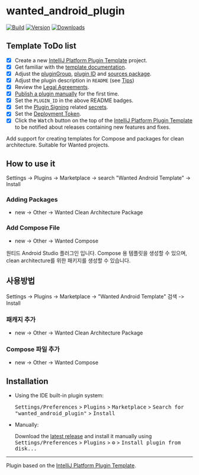 # wanted_android_plugin

[![Build](https://github.com/wanteddev/wanted-android-studio-plugin/actions/workflows/build.yml/badge.svg)](https://github.com/wanteddev/wanted-android-studio-plugin/actions/workflows/build.yml)
[![Version](https://img.shields.io/jetbrains/plugin/v/23522.svg)](https://plugins.jetbrains.com/plugin/23522)
[![Downloads](https://img.shields.io/jetbrains/plugin/d/23522.svg)](https://plugins.jetbrains.com/plugin/23522)

## Template ToDo list
- [x] Create a new [IntelliJ Platform Plugin Template][template] project.
- [x] Get familiar with the [template documentation][template].
- [x] Adjust the [pluginGroup](./gradle.properties), [plugin ID](./src/main/resources/META-INF/plugin.xml) and [sources package](./src/main/kotlin).
- [x] Adjust the plugin description in `README` (see [Tips][docs:plugin-description])
- [x] Review the [Legal Agreements](https://plugins.jetbrains.com/docs/marketplace/legal-agreements.html?from=IJPluginTemplate).
- [x] [Publish a plugin manually](https://plugins.jetbrains.com/docs/intellij/publishing-plugin.html?from=IJPluginTemplate) for the first time.
- [x] Set the `PLUGIN_ID` in the above README badges.
- [x] Set the [Plugin Signing](https://plugins.jetbrains.com/docs/intellij/plugin-signing.html?from=IJPluginTemplate) related [secrets](https://github.com/JetBrains/intellij-platform-plugin-template#environment-variables).
- [x] Set the [Deployment Token](https://plugins.jetbrains.com/docs/marketplace/plugin-upload.html?from=IJPluginTemplate).
- [x] Click the <kbd>Watch</kbd> button on the top of the [IntelliJ Platform Plugin Template][template] to be notified about releases containing new features and fixes.

<!-- Plugin description -->

Add support for creating templates for Compose and packages for clean architecture.
Suitable for Wanted projects.

## How to use it
Settings → Plugins → Marketplace -> search "Wanted Android Template" -> Install

### Adding Packages
- new → Other → Wanted Clean Architecture Package

### Add Compose File
- new → Other → Wanted Compose

원티드 Android Studio 플러그인 입니다. 
Compose 용 템플릿을 생성할 수 있으며, clean architecture를 위한 패키지를 생성할 수 있습니다.

## 사용방법
Settings → Plugins → Marketplace -> "Wanted Android Template" 검색 -> Install

### 패캐지 추가
- new → Other → Wanted Clean Architecture Package

### Compose 파일 추가
- new → Other → Wanted Compose

<!-- Plugin description end -->

## Installation

- Using the IDE built-in plugin system:

  <kbd>Settings/Preferences</kbd> > <kbd>Plugins</kbd> > <kbd>Marketplace</kbd> > <kbd>Search for "wanted_android_plugin"</kbd> >
  <kbd>Install</kbd>

- Manually:

  Download the [latest release](https://github.com/nayunjae/wanted_android_plugin/releases/latest) and install it manually using
  <kbd>Settings/Preferences</kbd> > <kbd>Plugins</kbd> > <kbd>⚙️</kbd> > <kbd>Install plugin from disk...</kbd>


---
Plugin based on the [IntelliJ Platform Plugin Template][template].

[template]: https://github.com/JetBrains/intellij-platform-plugin-template
[docs:plugin-description]: https://plugins.jetbrains.com/docs/intellij/plugin-user-experience.html#plugin-description-and-presentation
